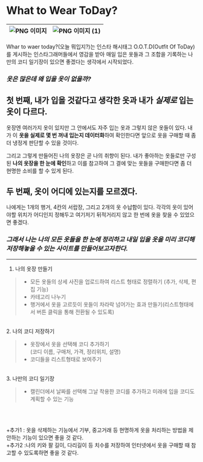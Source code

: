 # **What to Wear ToDay?**

<!-- ![PNG 이미지](https://user-images.githubusercontent.com/43979066/117322211-c400a180-aec8-11eb-8f2b-b8eb7c92a28f.png)

![PNG 이미지 (1)](https://user-images.githubusercontent.com/43979066/117322230-c7942880-aec8-11eb-9acf-319e73ec2d80.png) -->

|![PNG 이미지](https://user-images.githubusercontent.com/43979066/117322211-c400a180-aec8-11eb-8f2b-b8eb7c92a28f.png)|![PNG 이미지 (1)](https://user-images.githubusercontent.com/43979066/117322230-c7942880-aec8-11eb-9acf-319e73ec2d80.png)|
|------|---|


Whar to waer today?(오늘 뭐입지?)는 인스타 해시태그 O.O.T.D(Outfit Of ToDay)를 게시하는 인스타그래머들에서 영감을 받아 매일 입은 옷들과 그 조합을 기록하는 나만의 코디 일기장이 있으면 좋겠다는 생각에서 시작되었다.

### *옷은 많은데 왜 입을 옷이 없을까?*

## 첫 번째, 내가 입을 것같다고 생각한 옷과 내가 *실제로* 입는 옷이 다르다.

옷장엔 여러가지 옷이 있지만 그 안에서도 자주 입는 옷과 그렇지 않은 옷들이 있다. 내가 이 **옷을 실제로 몇 번 꺼내 입는지 데이터화**하여 확인한다면 앞으로 옷을 구매할 때 좀 더 냉정게 판단할 수 있을 것이다.


그리고 그렇게 만들어진 나의 옷장은 곧 나의 취향이 된다. 내가 좋아하는 옷들로만 구성된 **나의 옷장을 한 눈에 확인**하고 이를 참고하여 그 결에 맞는 옷들을 구매한다면 좀 더 현명한 소비를 할 수 있게 된다.


## 두 번째, 옷이 어디에 있는지를 모르겠다.

나에게는 1개의 행거, 4칸의 서랍장, 그리고 2개의 옷 수납함이 있다. 각각의 옷이 있어야할 위치가 어디인지 정해두고 여기저기 뒤적거리지 않고 한 번에 옷을 찾을 수 있었으면 좋겠다.


### *그래서 나는 나의 모든 옷들을 한 눈에 정리하고 내일 입을 옷을 미리 코디해 저장해놓을 수 있는 사이트를 만들어보고자한다.*

---

1. 나의 옷장 만들기

>- 모든 옷들의 상세 사진을 업로드하여 리스트 형태로 정렬하기
(추가, 삭제, 편집 기능)
>- 카테고리 나누기      
>- 행거에서 옷을 고르듯이 옷들이 차라락 넘어가는 효과 만들기(리스트형태에서 버튼 클릭을 통해 전환될 수 있도록)

</br>
2. 나의 코디 저장하기

>- 옷장에서 옷을 선택해 코디 추가하기   
(코디 이름, 구매처, 가격, 정리위치, 설명)      
>- 코디들을 리스트형태로 보여주기

</br>
3. 나만의 코디 일기장   

>- 캘린더에서 날짜를 선택해 그날 착용한 코디를 추가하고 미래에 입을 코디도 계획할 수 있는 기능


</br></br>

+추가1 : 옷을 삭제하는 기능에서 기부, 중고거래 등 현명하게 옷을 처리하는 방법을 제안하는 기능이 있으면 좋을 것 같다.   
+추가2 :나의 키와 팔 길이, 다리길이 등 치수를 저장하여 인터넷에서 옷을 구매할 때 참고할 수 있도록하면 좋을 것 같다.
